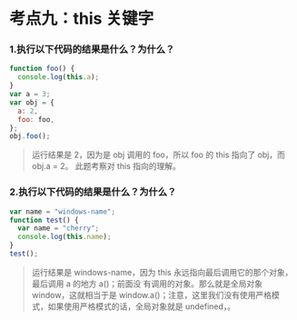 # 考点九：this 关键字

### 1.执行以下代码的结果是什么？为什么？

```js
function foo() {
  console.log(this.a);
}
var a = 3;
var obj = {
  a: 2,
  foo: foo,
};
obj.foo();
```

> 运行结果是 2，因为是 obj 调用的 foo，所以 foo 的 this 指向了 obj，而 obj.a = 2。 此题考察对 this 指向的理解。

### 2.执行以下代码的结果是什么？为什么？

```js
var name = "windows-name";
function test() {
  var name = "cherry";
  console.log(this.name);
}
test();
```

> 运行结果是 windows-name，因为 this 永远指向最后调用它的那个对象，最后调用 a 的地方 a()；前面没 有调用的对象。那么就是全局对象 window，这就相当于是 window.a()；注意，这里我们没有使用严格模 式，如果使用严格模式的话，全局对象就是 undefined，。
